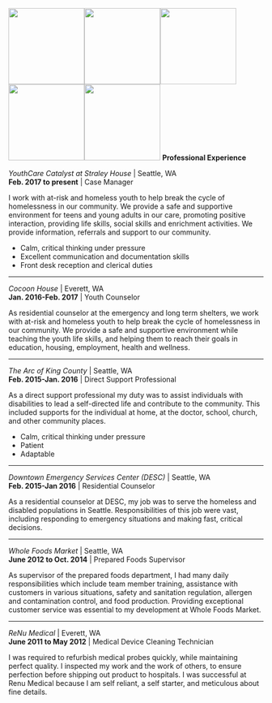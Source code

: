 [<img src="https://github.com/brittanyrjones/Resume2017/blob/master/Photos/2art.jpg" width="150" height="150"/>](https://github.com/brittanyrjones/BrittanyJones/blob/master/Resume/About%20me)[<img src="https://github.com/brittanyrjones/Resume2017/blob/master/Photos/2art.jpg" width="150" height="150"/>](https://github.com/brittanyrjones/BrittanyJones/blob/master/Resume/Education)[<img src="https://github.com/brittanyrjones/Resume2017/blob/master/Photos/2art.jpg" width="150" height="150"/>](https://github.com/brittanyrjones/BrittanyJones/blob/master/Resume/Professional%20Experience)[<img src="https://github.com/brittanyrjones/Resume2017/blob/master/Photos/2art.jpg" width="150" height="150"/>](https://github.com/brittanyrjones/BrittanyJones/blob/master/Resume/Skills%20and%20Certifications)[<img src="https://github.com/brittanyrjones/Resume2017/blob/master/Photos/2art.jpg" width="150" height="150"/>](https://github.com/brittanyrjones/BrittanyJones/blob/master/Resume/Volunteer)
**Professional Experience**

_YouthCare Catalyst at Straley House_ | Seattle, WA    
**Feb. 2017 to present** | Case Manager

I work with at-risk and homeless youth to help break the cycle of homelessness in our community. We provide a safe and supportive environment for teens and young adults in our care, promoting positive interaction, providing life skills, social skills and enrichment activities. We provide information, referrals and support to our community.

+ Calm, critical thinking under pressure
+ Excellent communication and documentation skills
+ Front desk reception and clerical duties

___
_Cocoon House_ | Everett, WA    
**Jan. 2016-Feb. 2017** | Youth Counselor

As residential counselor at the emergency and long term shelters, we work with at-risk and homeless youth to help break the cycle of homelessness in our community. We provide a safe and supportive environment while teaching the youth life skills, and helping them to reach their goals in education, housing, employment, health and wellness. 

___
_The Arc of King County_ | Seattle, WA    
**Feb. 2015-Jan. 2016** | Direct Support Professional

As a direct support professional my duty was to assist individuals with disabilities to lead a self-directed life and contribute to the community. This included supports for the individual at home, at the doctor, school, church, and other community places.

+ Calm, critical thinking under pressure
+ Patient
+ Adaptable

___
_Downtown Emergency Services Center (DESC)_ | Seattle, WA   
**Feb. 2015-Jan 2016** | Residential Counselor

As a residential counselor at DESC, my job was to serve the homeless and disabled populations in Seattle. Responsibilities of this job were vast, including responding to emergency situations and making fast, critical decisions. 

___
_Whole Foods Market_ | Seattle, WA     
**June 2012 to Oct. 2014** | Prepared Foods Supervisor

As supervisor of the prepared foods department, I had many daily responsibilities which include team member training, assistance with customers in various situations, safety and sanitation regulation, allergen and contamination control, and food production. Providing exceptional customer service was essential to my development at Whole Foods Market.
___
_ReNu Medical_ | Everett, WA     
**June 2011 to May 2012** | Medical Device Cleaning Technician

I was required to refurbish medical probes quickly, while maintaining perfect quality. I inspected my work and the work of others, to ensure perfection before shipping out product to hospitals. I was successful at Renu Medical because I am self reliant, a self starter, and meticulous about fine details.
